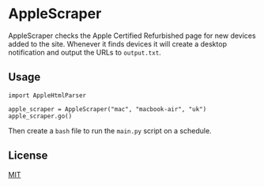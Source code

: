 # AppleScraper

AppleScraper checks the Apple Certified Refurbished page for new devices added to the site. Whenever it finds devices
it will create a desktop notification and output the URLs to `output.txt`.

## Usage

```python3
import AppleHtmlParser

apple_scraper = AppleScraper("mac", "macbook-air", "uk")
apple_scraper.go()
```

Then create a `bash` file to run the `main.py` script on a schedule.

## License

[MIT](https://choosealicense.com/licenses/mit/)

